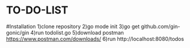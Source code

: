 # TO-DO-LIST
#Installation
1)clone repository
2)go mode init
3)go get github.com/gin-gonic/gin
4)run todolist.go
5)download postman https://www.postman.com/downloads/
6)run http://localhost:8080/todos

